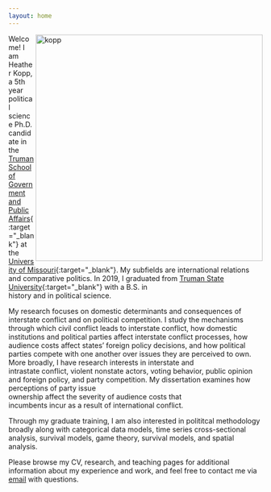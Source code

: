 ```yaml
---
layout: home
---
```


<img align="right" src="https://heatherkopp.github.io/files/kopp.jpg" height="450" alt="kopp"/>

Welcome! I am Heather Kopp, a 5th year political science Ph.D. candidate in the [Truman School of Government and Public Affairs](https://www.truman.missouri.edu/){:target="_blank"} at the [University of Missouri](https://www.missouri.edu/){:target="_blank"}. My subfields are international relations and comparative politics. In 2019, I graduated from [Truman State University](https://www.truman.edu/){:target="_blank"} with a B.S. in <br> history and in political science. 

My research focuses on domestic determinants and consequences of interstate conflict and on political competition. I study the mechanisms through which civil conflict leads to interstate conflict, how domestic  <br> institutions and political parties affect interstate conflict processes, how audience costs affect states’ foreign policy decisions, and how political parties compete with one another over issues they are perceived to own. More broadly, I have research interests in interstate and <br> intrastate conflict, violent nonstate actors, voting behavior, public opinion and foreign policy, and party competition. My dissertation examines how perceptions of party issue <br> ownership affect the severity of audience costs that <br> incumbents incur as a result of international conflict.

Through my graduate training, I am also interested in polititcal methodology broadly along with categorical data models, time series cross-sectional analysis, survival models, game theory, survival models, and spatial analysis. 

Please browse my CV, research, and teaching pages for additional information about my experience and work, and feel free to contact me via [email](mailto:hmk439@mail.missouri.edu) with questions.
